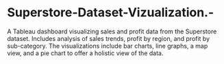 # Superstore-Dataset-Vizualization.-
A Tableau dashboard visualizing sales and profit data from the Superstore dataset. Includes analysis of sales trends, profit by region, and profit by sub-category. The visualizations include bar charts, line graphs, a map view, and a pie chart to offer a holistic view of the data.
